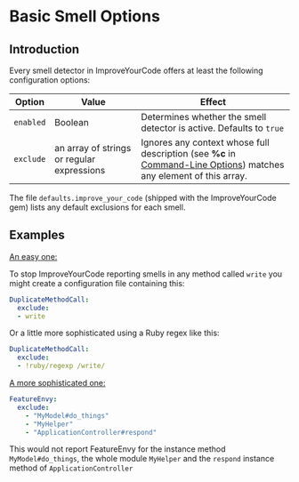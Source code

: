# Basic Smell Options

## Introduction

Every smell detector in ImproveYourCode offers at least the following configuration options:

| Option         | Value       | Effect  |
| ---------------|-------------|---------|
| `enabled` |  Boolean | Determines whether the smell detector is active. Defaults to `true` |
| `exclude` | an array of strings or regular expressions | Ignores any context whose full description (see <strong>%c</strong> in [Command-Line Options](Command-Line-Options.md)) matches any element of this array. |

The file `defaults.improve_your_code` (shipped with the ImproveYourCode gem) lists any default
exclusions for each smell.

## Examples

<u>An easy one:</u>

To stop ImproveYourCode reporting smells in any method called `write` you might create a configuration file containing this:

```yaml
DuplicateMethodCall:
  exclude:
  - write
```

Or a little more sophisticated using a Ruby regex like this:

```yaml
DuplicateMethodCall:
  exclude:
  - !ruby/regexp /write/
```

<u>A more sophisticated one:</u>

```yaml
FeatureEnvy:
  exclude:
    - "MyModel#do_things"
    - "MyHelper"
    - "ApplicationController#respond"
```

This would not report FeatureEnvy for the instance method `MyModel#do_things`, the whole module `MyHelper` and the `respond` instance method of `ApplicationController`
